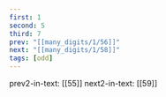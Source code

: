 ```yaml
---
first: 1
second: 5
third: 7
prev: "[[many_digits/1/56]]"
next: "[[many_digits/1/58]]"
tags: [odd]
---
```

prev2-in-text: [[55]]
next2-in-text: [[59]]
